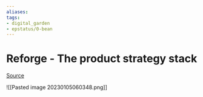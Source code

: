 ```yaml
---
aliases: 
tags: 
- digital_garden
- epstatus/0-bean
---
```

# Reforge - The product strategy stack


[Source](https://www.ravi-mehta.com/product-strategy-stack/)

![[Pasted image 20230105060348.png]]